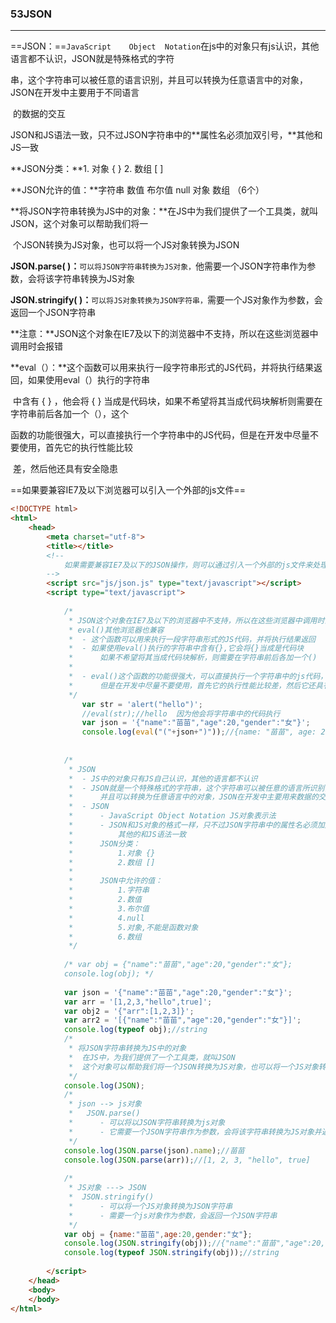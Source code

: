 ### 53JSON

---

==JSON：==`JavaScript	Object	Notation`在js中的对象只有js认识，其他语言都不认识，JSON就是特殊格式的字符

​	串，这个字符串可以被任意的语言识别，并且可以转换为任意语言中的对象，JSON在开发中主要用于不同语言

​	的数据的交互

JSON和JS语法一致，只不过JSON字符串中的**属性名必须加双引号，**其他和JS一致

**JSON分类：**1. 对象 { }	2. 数组 [ ]

**JSON允许的值：**字符串	数值	布尔值	null	对象	数组	（6个）

**将JSON字符串转换为JS中的对象：**在JS中为我们提供了一个工具类，就叫JSON，这个对象可以帮助我们将一

​	个JSON转换为JS对象，也可以将一个JS对象转换为JSON

**JSON.parse( )：**`可以将JSON字符串转换为JS对象，`他需要一个JSON字符串作为参数，会将该字符串转换为JS对象

**JSON.stringify( )：**`可以将JS对象转换为JSON字符串，`需要一个JS对象作为参数，会返回一个JSON字符串

**注意：**JSON这个对象在IE7及以下的浏览器中不支持，所以在这些浏览器中调用时会报错

**eval（）：**这个函数可以用来执行一段字符串形式的JS代码，并将执行结果返回，如果使用eval（）执行的字符串

​	中含有 { } ，他会将 { } 当成是代码块，如果不希望将其当成代码块解析则需要在字符串前后各加一个（），这个

​	函数的功能很强大，可以直接执行一个字符串中的JS代码，但是在开发中尽量不要使用，首先它的执行性能比较

​	差，然后他还具有安全隐患

==如果要兼容IE7及以下浏览器可以引入一个外部的js文件==

```html
<!DOCTYPE html>
<html>
	<head>
		<meta charset="utf-8">
		<title></title>
		<!--
			如果需要兼容IE7及以下的JSON操作，则可以通过引入一个外部的js文件来处理
		-->
		<script src="js/json.js" type="text/javascript"></script>
		<script type="text/javascript">
			
			/*
			 * JSON这个对象在IE7及以下的浏览器中不支持，所以在这些浏览器中调用时会报错
			 * eval()其他浏览器也兼容
			 * 	- 这个函数可以用来执行一段字符串形式的JS代码，并将执行结果返回
			 * 	- 如果使用eval()执行的字符串中含有{},它会将{}当成是代码块
			 * 		如果不希望将其当成代码块解析，则需要在字符串前后各加一个()
			 * 
			 * 	- eval()这个函数的功能很强大，可以直接执行一个字符串中的js代码，
			 * 		但是在开发中尽量不要使用，首先它的执行性能比较差，然后它还具有安全隐患
			 */
				var str = 'alert("hello")';
				//eval(str);//hello  因为他会将字符串中的代码执行
				var json = '{"name":"苗苗","age":20,"gender":"女"}';
				console.log(eval("("+json+")"));//{name: "苗苗", age: 20, gender: "女"}
			
			
			/*
			 * JSON
			 * 	- JS中的对象只有JS自己认识，其他的语言都不认识
			 * 	- JSON就是一个特殊格式的字符串，这个字符串可以被任意的语言所识别，
			 * 		并且可以转换为任意语言中的对象，JSON在开发中主要用来数据的交互
			 * 	- JSON
			 * 		- JavaScript Object Notation JS对象表示法
			 * 		- JSON和JS对象的格式一样，只不过JSON字符串中的属性名必须加双引号
			 * 			其他的和JS语法一致
			 * 		JSON分类：
			 * 			1.对象 {}
			 * 			2.数组 []
			 * 
			 * 		JSON中允许的值：
			 * 			1.字符串
			 * 			2.数值
			 * 			3.布尔值
			 * 			4.null
			 * 			5.对象,不能是函数对象
			 * 			6.数组
			 */
			
			/* var obj = {"name":"苗苗","age":20,"gender":"女"};
			console.log(obj); */
			
			var json = '{"name":"苗苗","age":20,"gender":"女"}';
			var arr = '[1,2,3,"hello",true]';
			var obj2 = '{"arr":[1,2,3]}';
			var arr2 = '[{"name":"苗苗","age":20,"gender":"女"}]';
			console.log(typeof obj);//string
			/*
			 * 将JSON字符串转换为JS中的对象
			 * 	在JS中，为我们提供了一个工具类，就叫JSON
			 * 	这个对象可以帮助我们将一个JSON转换为JS对象，也可以将一个JS对象转换为JSON
			 */
			console.log(JSON);
			/*
			 * json --> js对象
			 * 	 JSON.parse()
			 * 		- 可以将以JSON字符串转换为js对象
			 * 		- 它需要一个JSON字符串作为参数，会将该字符串转换为JS对象并返回
			 */
			console.log(JSON.parse(json).name);//苗苗
			console.log(JSON.parse(arr));//[1, 2, 3, "hello", true]
			
			/*
			 * JS对象 ---> JSON
			 * 	JSON.stringify()
			 * 		- 可以将一个JS对象转换为JSON字符串
			 * 		- 需要一个js对象作为参数，会返回一个JSON字符串
			 */
			var obj = {name:"苗苗",age:20,gender:"女"};
			console.log(JSON.stringify(obj));//{"name":"苗苗","age":20,"gender":"女"}
			console.log(typeof JSON.stringify(obj));//string
			
		</script>
	</head>
	<body>
	</body>
</html>
```



 